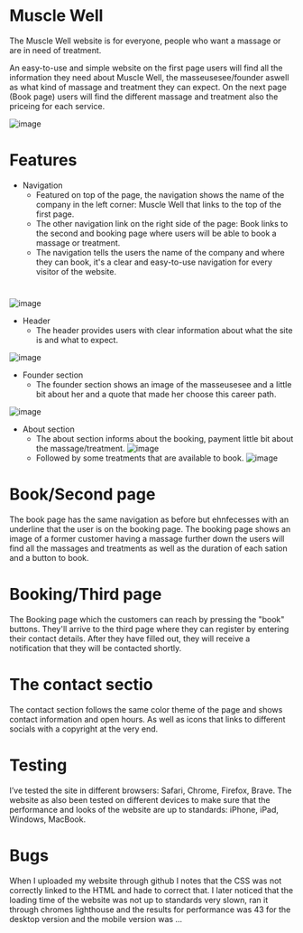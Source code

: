# Muscle Well
The Muscle Well website is for everyone, people who want a massage or are in need of treatment.

An easy-to-use and simple website on the first page users will find all the information they need about Muscle Well, the masseusesee/founder aswell as what kind of massage and treatment they can expect.
On the next page (Book page) users will find the different massage and treatment also the priceing for each service. 

![image](https://github.com/Wade-Possible/my-first-web/assets/137451269/22d2c904-6d69-439b-b154-2b3cc4a7faaf)

# Features
* Navigation
  * Featured on top of the page, the navigation shows the name of the company in the left corner: Muscle Well that links to the top of the first page.
  * The other navigation link on the right side of the page: Book links to the second and booking page where users will be able to book a massage or treatment.
  * The navigation tells the users the name of the company and where they can book, it's a clear and easy-to-use navigation for every visitor of the website.

# 
![image](https://github.com/Wade-Possible/my-first-web/assets/137451269/222319d7-0f70-4cba-8dcd-ed79d9f1f026)

* Header
  * The header provides users with clear information about what the site is and what to expect.

![image](https://github.com/Wade-Possible/my-first-web/assets/137451269/5d04f164-0309-428a-8cbc-60b70376d400)

* Founder section
  * The founder section shows an image of the masseusesee and a little bit about her and a quote that made her choose this career path.

![image](https://github.com/Wade-Possible/my-first-web/assets/137451269/9c0103db-3a0e-4c42-a4cd-121a441cdaf7)

* About section
  * The about section informs about the booking, payment little bit about the massage/treatment.
 ![image](https://github.com/Wade-Possible/my-first-web/assets/137451269/d5114b68-223e-4ecb-9fe9-e6a6842f086a)
  * Followed by some treatments that are available to book.
![image](https://github.com/Wade-Possible/my-first-web/assets/137451269/efc31db2-9b55-42ea-bdbd-c60399be14f1)

# Book/Second page 
The book page has the same navigation as before but ehnfecesses with an underline that the user is on the booking page.
The booking page shows an image of a former customer having a massage further down the users will find all the massages and treatments as well as the duration of each sation and a button to book.

# Booking/Third page
The Booking page which the customers can reach by pressing the "book" buttons. 
They'll arrive to the third page where they can register by entering their contact details.
After they have filled out, they will receive a notification that they will be contacted shortly.


# The contact sectio
The contact section follows the same color theme of the page and shows contact information and open hours.
As well as icons that links to different socials with a copyright at the very end.

# Testing
I’ve tested the site in different browsers: Safari, Chrome, Firefox, Brave.
The website as also been tested on different devices to make sure that the performance and looks of the website are up to standards: iPhone, iPad, Windows, MacBook. 

# Bugs
When I uploaded my website through github I notes that the CSS was not correctly linked to the HTML and hade to correct that.
I later noticed that the loading time of the website was not up to standards very slown, ran it through chromes lighthouse and the results for performance was 43 for the desktop version and the mobile version was …  




